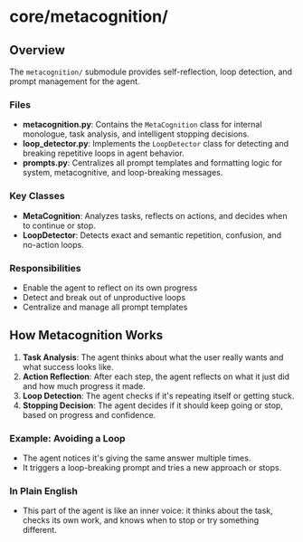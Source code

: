 # core/metacognition/

## Overview
The `metacognition/` submodule provides self-reflection, loop detection, and prompt management for the agent.

### Files
- **metacognition.py**: Contains the `MetaCognition` class for internal monologue, task analysis, and intelligent stopping decisions.
- **loop_detector.py**: Implements the `LoopDetector` class for detecting and breaking repetitive loops in agent behavior.
- **prompts.py**: Centralizes all prompt templates and formatting logic for system, metacognitive, and loop-breaking messages.

### Key Classes
- **MetaCognition**: Analyzes tasks, reflects on actions, and decides when to continue or stop.
- **LoopDetector**: Detects exact and semantic repetition, confusion, and no-action loops.

### Responsibilities
- Enable the agent to reflect on its own progress
- Detect and break out of unproductive loops
- Centralize and manage all prompt templates 

## How Metacognition Works

1. **Task Analysis**: The agent thinks about what the user really wants and what success looks like.
2. **Action Reflection**: After each step, the agent reflects on what it just did and how much progress it made.
3. **Loop Detection**: The agent checks if it's repeating itself or getting stuck.
4. **Stopping Decision**: The agent decides if it should keep going or stop, based on progress and confidence.

### Example: Avoiding a Loop
- The agent notices it's giving the same answer multiple times.
- It triggers a loop-breaking prompt and tries a new approach or stops.

### In Plain English
- This part of the agent is like an inner voice: it thinks about the task, checks its own work, and knows when to stop or try something different. 